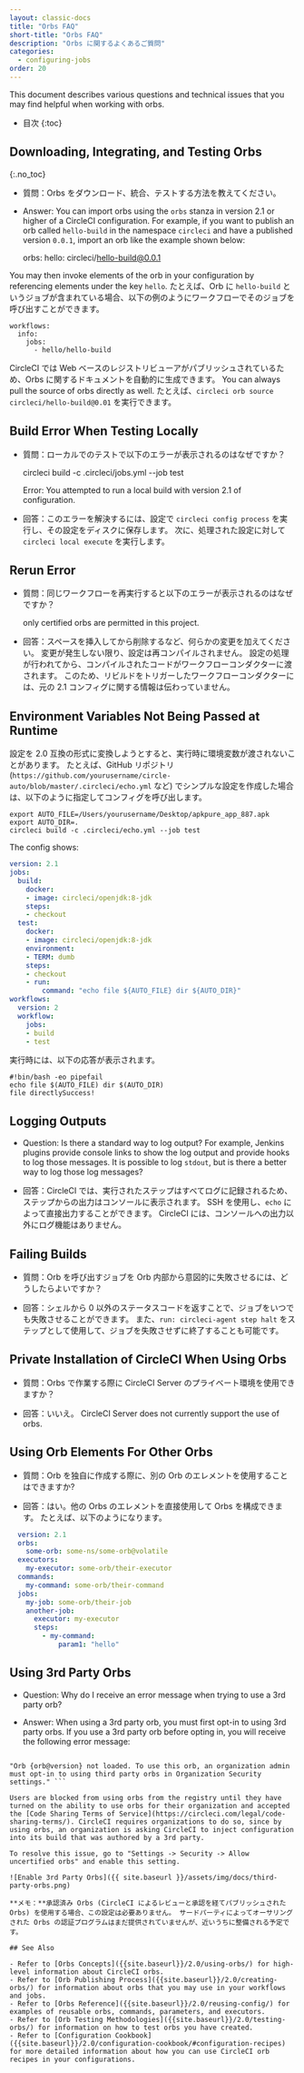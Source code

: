```yaml
---
layout: classic-docs
title: "Orbs FAQ"
short-title: "Orbs FAQ"
description: "Orbs に関するよくあるご質問"
categories:
  - configuring-jobs
order: 20
---
```


This document describes various questions and technical issues that you may find helpful when working with orbs.

- 目次
{:toc}

## Downloading, Integrating, and Testing Orbs
{:.no_toc}

- 質問：Orbs をダウンロード、統合、テストする方法を教えてください。

- Answer: You can import orbs using the `orbs` stanza in version 2.1 or higher of a CircleCI configuration. For example, if you want to publish an orb called `hello-build` in the namespace `circleci` and have a published version `0.0.1`, import an orb like the example shown below:

    orbs:
         hello: circleci/hello-build@0.0.1
    

You may then invoke elements of the orb in your configuration by referencing elements under the key `hello`. たとえば、Orb に `hello-build` というジョブが含まれている場合、以下の例のようにワークフローでそのジョブを呼び出すことができます。

    workflows:
      info:
        jobs:
          - hello/hello-build
    

CircleCI では Web ベースのレジストリビューアがパブリッシュされているため、Orbs に関するドキュメントを自動的に生成できます。 You can always pull the source of orbs directly as well. たとえば、`circleci orb source circleci/hello-build@0.01` を実行できます。

## Build Error When Testing Locally

- 質問：ローカルでのテストで以下のエラーが表示されるのはなぜですか？

    circleci build -c .circleci/jobs.yml --job test
    

    Error:
    You attempted to run a local build with version 2.1 of configuration.
    

- 回答：このエラーを解決するには、設定で `circleci config process` を実行し、その設定をディスクに保存します。 次に、処理された設定に対して `circleci local execute` を実行します。

## Rerun Error

- 質問：同じワークフローを再実行すると以下のエラーが表示されるのはなぜですか？

    only certified orbs are permitted in this project.
    

- 回答：スペースを挿入してから削除するなど、何らかの変更を加えてください。 変更が発生しない限り、設定は再コンパイルされません。 設定の処理が行われてから、コンパイルされたコードがワークフローコンダクターに渡されます。 このため、リビルドをトリガーしたワークフローコンダクターには、元の 2.1 コンフィグに関する情報は伝わっていません。

## Environment Variables Not Being Passed at Runtime

設定を 2.0 互換の形式に変換しようとすると、実行時に環境変数が渡されないことがあります。 たとえば、GitHub リポジトリ (`https://github.com/yourusername/circle-auto/blob/master/.circleci/echo.yml` など) でシンプルな設定を作成した場合は、以下のように指定してコンフィグを呼び出します。

    export AUTO_FILE=/Users/yourusername/Desktop/apkpure_app_887.apk
    export AUTO_DIR=.
    circleci build -c .circleci/echo.yml --job test
    

The config shows:

```yaml
version: 2.1
jobs:
  build:
    docker:
    - image: circleci/openjdk:8-jdk
    steps:
    - checkout
  test:
    docker:
    - image: circleci/openjdk:8-jdk
    environment:
    - TERM: dumb
    steps:
    - checkout
    - run:
        command: "echo file ${AUTO_FILE} dir ${AUTO_DIR}"
workflows:
  version: 2
  workflow:
    jobs:
    - build
    - test
```

実行時には、以下の応答が表示されます。

    #!bin/bash -eo pipefail
    echo file $(AUTO_FILE) dir $(AUTO_DIR)
    file directlySuccess!
    

## Logging Outputs

- Question: Is there a standard way to log output? For example, Jenkins plugins provide console links to show the log output and provide hooks to log those messages. It is possible to log `stdout`, but is there a better way to log those log messages?

- 回答：CircleCI では、実行されたステップはすべてログに記録されるため、ステップからの出力はコンソールに表示されます。 SSH を使用し、`echo` によって直接出力することができます。 CircleCI には、コンソールへの出力以外にログ機能はありません。

## Failing Builds

- 質問：Orb を呼び出すジョブを Orb 内部から意図的に失敗させるには、どうしたらよいですか？

- 回答：シェルから 0 以外のステータスコードを返すことで、ジョブをいつでも失敗させることができます。 また、`run: circleci-agent step halt` をステップとして使用して、ジョブを失敗させずに終了することも可能です。

## Private Installation of CircleCI When Using Orbs

- 質問：Orbs で作業する際に CircleCI Server のプライベート環境を使用できますか？

- 回答：いいえ。 CircleCI Server does not currently support the use of orbs.

## Using Orb Elements For Other Orbs

- 質問：Orb を独自に作成する際に、別の Orb のエレメントを使用することはできますか?

- 回答：はい。他の Orbs のエレメントを直接使用して Orbs を構成できます。 たとえば、以下のようになります。

```yaml
  version: 2.1
  orbs:
    some-orb: some-ns/some-orb@volatile
  executors:
    my-executor: some-orb/their-executor
  commands:
    my-command: some-orb/their-command
  jobs:
    my-job: some-orb/their-job
    another-job:
      executor: my-executor
      steps:
        - my-command:
            param1: "hello"
  ```

## Using 3rd Party Orbs

* Question: Why do I receive an error message when trying to use a 3rd party orb?

* Answer: When using a 3rd party orb, you must first opt-in to using 3rd party orbs. If you use a 3rd party orb before opting in, you will receive the following error message:

```

"Orb {orb@version} not loaded. To use this orb, an organization admin must opt-in to using third party orbs in Organization Security settings." ```

Users are blocked from using orbs from the registry until they have turned on the ability to use orbs for their organization and accepted the [Code Sharing Terms of Service](https://circleci.com/legal/code-sharing-terms/). CircleCI requires organizations to do so, since by using orbs, an organization is asking CircleCI to inject configuration into its build that was authored by a 3rd party.

To resolve this issue, go to "Settings -> Security -> Allow uncertified orbs" and enable this setting.

![Enable 3rd Party Orbs]({{ site.baseurl }}/assets/img/docs/third-party-orbs.png)

**メモ：**承認済み Orbs (CircleCI によるレビューと承認を経てパブリッシュされた Orbs) を使用する場合、この設定は必要ありません。 サードパーティによってオーサリングされた Orbs の認証プログラムはまだ提供されていませんが、近いうちに整備される予定です。

## See Also

- Refer to [Orbs Concepts]({{site.baseurl}}/2.0/using-orbs/) for high-level information about CircleCI orbs.
- Refer to [Orb Publishing Process]({{site.baseurl}}/2.0/creating-orbs/) for information about orbs that you may use in your workflows and jobs.
- Refer to [Orbs Reference]({{site.baseurl}}/2.0/reusing-config/) for examples of reusable orbs, commands, parameters, and executors.
- Refer to [Orb Testing Methodologies]({{site.baseurl}}/2.0/testing-orbs/) for information on how to test orbs you have created.
- Refer to [Configuration Cookbook]({{site.baseurl}}/2.0/configuration-cookbook/#configuration-recipes) for more detailed information about how you can use CircleCI orb recipes in your configurations.